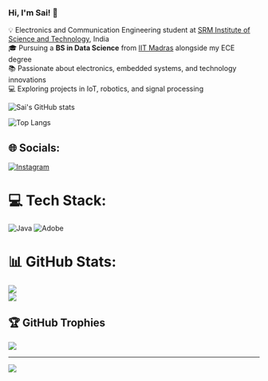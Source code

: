 ### Hi, I'm Sai! 👋

💡 Electronics and Communication Engineering student at [SRM Institute of Science and Technology](https://www.srmist.edu.in/), India <br/>
🎓 Pursuing a **BS in Data Science** from [IIT Madras](https://study.iitm.ac.in/ds/) alongside my ECE degree <br/>
📚 Passionate about electronics, embedded systems, and technology innovations <br/>
💻 Exploring projects in IoT, robotics, and signal processing <br/>

<!-- GitHub stats from https://github.com/anuraghazra/github-readme-stats -->
![Sai's GitHub stats](https://github-readme-stats.vercel.app/api?username=Shori-Sai&count_private=true&show_icons=true&theme=radical&hide_rank=false)

<!-- Optional: Top languages -->
![Top Langs](https://github-readme-stats.vercel.app/api/top-langs/?username=Shori-Sai&layout=compact&theme=radical)

## 🌐 Socials:
[![Instagram](https://img.shields.io/badge/Instagram-%23E4405F.svg?logo=Instagram&logoColor=white)](https://instagram.com/saijayanthm) 

# 💻 Tech Stack:
![Java](https://img.shields.io/badge/java-%23ED8B00.svg?style=for-the-badge&logo=openjdk&logoColor=white) ![Adobe](https://img.shields.io/badge/adobe-%23FF0000.svg?style=for-the-badge&logo=adobe&logoColor=white)
# 📊 GitHub Stats:
![](https://nirzak-streak-stats.vercel.app/?user=Shori-Sai&theme=dark&hide_border=false)<br/>
![](https://github-readme-stats.vercel.app/api/top-langs/?username=Shori-Sai&theme=dark&hide_border=false&include_all_commits=false&count_private=false&layout=compact)

## 🏆 GitHub Trophies
![](https://github-profile-trophy.vercel.app/?username=Shori-Sai&theme=radical&no-frame=false&no-bg=true&margin-w=4)

---
[![](https://visitcount.itsvg.in/api?id=Shori-Sai&icon=0&color=0)](https://visitcount.itsvg.in)

<!-- Proudly created with GPRM ( https://gprm.itsvg.in ) -->

